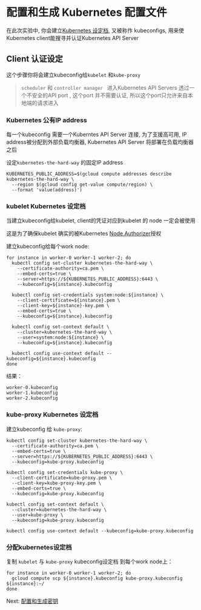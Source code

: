 
# 配置和生成 Kubernetes 配置文件
在此次实验中, 你会建立[Kubernetes 设定档](https://kubernetes.io/docs/concepts/configuration/organize-cluster-access-kubeconfig/), 又被称作 kubeconfigs, 用来使Kubernetes client能搜寻并认证Kubernetes API Server


## Client 认证设定
这个步骤你将会建立kubeconfig给`kubelet` 和`kube-proxy`

> `scheduler` 和 `controller manager ` 进入Kubernetes API Servers 透过一个不安全的API port , 这个port 并不需要认证, 所以这个port只允许来自本地端的请求进入

### Kubernetes 公有IP address
每一个kubeconfig 需要一个Kuberntes API Server 连接, 为了支援高可用, IP address被分配到外部负载均衡器, Kubernetes API Server 将部署在负载均衡器之后

设定`kubernetes-the-hard-way` 的固定IP address

```
KUBERNETES_PUBLIC_ADDRESS=$(gcloud compute addresses describe kubernetes-the-hard-way \
  --region $(gcloud config get-value compute/region) \
  --format 'value(address)')
```

### kubelet Kubernetes 设定档

当建立kubeconfig给kubelet, client的凭证对应到kubelet 的 node 一定会被使用

这是为了确保kubelet 确实的被Kubernetes [Node Authorizer](https://kubernetes.io/docs/admin/authorization/node/)授权

建立kubeconfig给每个work node:

```
for instance in worker-0 worker-1 worker-2; do
  kubectl config set-cluster kubernetes-the-hard-way \
    --certificate-authority=ca.pem \
    --embed-certs=true \
    --server=https://${KUBERNETES_PUBLIC_ADDRESS}:6443 \
    --kubeconfig=${instance}.kubeconfig

  kubectl config set-credentials system:node:${instance} \
    --client-certificate=${instance}.pem \
    --client-key=${instance}-key.pem \
    --embed-certs=true \
    --kubeconfig=${instance}.kubeconfig

  kubectl config set-context default \
    --cluster=kubernetes-the-hard-way \
    --user=system:node:${instance} \
    --kubeconfig=${instance}.kubeconfig

  kubectl config use-context default --kubeconfig=${instance}.kubeconfig
done
```
结果：

```
worker-0.kubeconfig
worker-1.kubeconfig
worker-2.kubeconfig
```

### kube-proxy Kubernetes 设定档

建立kubeconfig 给 `kube-proxy`:

```
kubectl config set-cluster kubernetes-the-hard-way \
  --certificate-authority=ca.pem \
  --embed-certs=true \
  --server=https://${KUBERNETES_PUBLIC_ADDRESS}:6443 \
  --kubeconfig=kube-proxy.kubeconfig
```

```
kubectl config set-credentials kube-proxy \
  --client-certificate=kube-proxy.pem \
  --client-key=kube-proxy-key.pem \
  --embed-certs=true \
  --kubeconfig=kube-proxy.kubeconfig
```

```
kubectl config set-context default \
  --cluster=kubernetes-the-hard-way \
  --user=kube-proxy \
  --kubeconfig=kube-proxy.kubeconfig
```

```
kubectl config use-context default --kubeconfig=kube-proxy.kubeconfig
```

### 分配kubernetes设定档

复制 `kubelet` 与 `kube-proxy` kubeconfig设定档 到每个work node上：

```
for instance in worker-0 worker-1 worker-2; do
  gcloud compute scp ${instance}.kubeconfig kube-proxy.kubeconfig ${instance}:~/
done
```



Next: [配置和生成密钥](06-data-encryption-keys.md)
